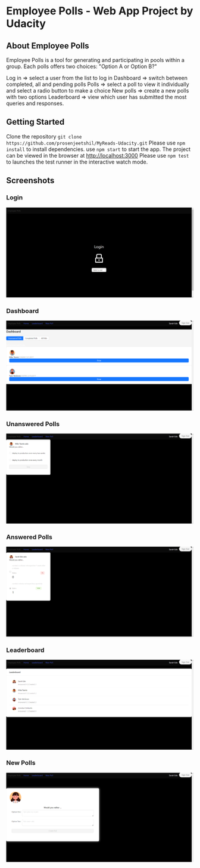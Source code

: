# Employee Polls - Web App Project by Udacity

## About Employee Polls

Employee Polls is a tool for generating and participating in pools within a group. Each polls offers two choices: "Option A or Option B?"

Log in => select a user from the list to log in
Dashboard => switch between completed, all and pending polls
Polls => select a poll to view it individually and select a radio button to make a choice
New polls => create a new polls with two options
Leaderboard => view which user has submitted the most queries and responses.

## Getting Started

Clone the repository `git clone https://github.com/prosenjeetshil/MyReads-Udacity.git`
Please use `npm install` to install dependencies. use `npm start` to start the app. 
The project can be viewed in the browser at [http://localhost:3000](http://localhost:3000)
Please use `npm test` to launches the test runner in the interactive watch mode. 

## Screenshots

### Login

![login](./public/images/login.png)

### Dashboard

![dashboard](./public/images/dashboard.png)

### Unanswered Polls

![unansweredpolls](./public/images/poll.png)

### Answered Polls

![answeredpolls](./public/images/completedpoll.png)

### Leaderboard

![leaderboard](./public/images/leaderboard.png)

### New Polls

![newpolls](./public/images/newpoll.png)